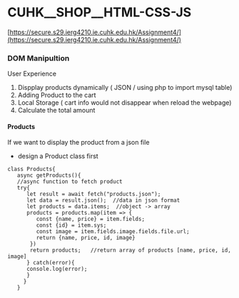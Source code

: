 # CUHK__SHOP__HTML-CSS-JS

[https://secure.s29.ierg4210.ie.cuhk.edu.hk/Assignment4/](https://secure.s29.ierg4210.ie.cuhk.edu.hk/Assignment4/)

### DOM Manipultion 
User Experience 
1. Dispplay products dynamically ( JSON / using php to import mysql table) 
2. Adding Product to the cart 
3. Local Storage ( cart info would not disappear when reload the webpage)
4. Calculate the total amount 

#### Products 
If we want to display the product from a json file 
- design a Product class first 
```
class Products{
   async getProducts(){
   //async function to fetch product 
   try{
      let result = await fetch("products.json");
      let data = result.json();  //data in json format 
      let products = data.items;  //object -> array 
      products = products.map(item => {
         const {name, price} = item.fields;
         const {id} = item.sys;
         const image = item.fields.image.fields.file.url;
         return {name, price, id, image}
       })
       return products;   //return array of products [name, price, id, image]
      } catch(error){
      console.log(error);
      }
     }
   }
   ```
       
      
      
